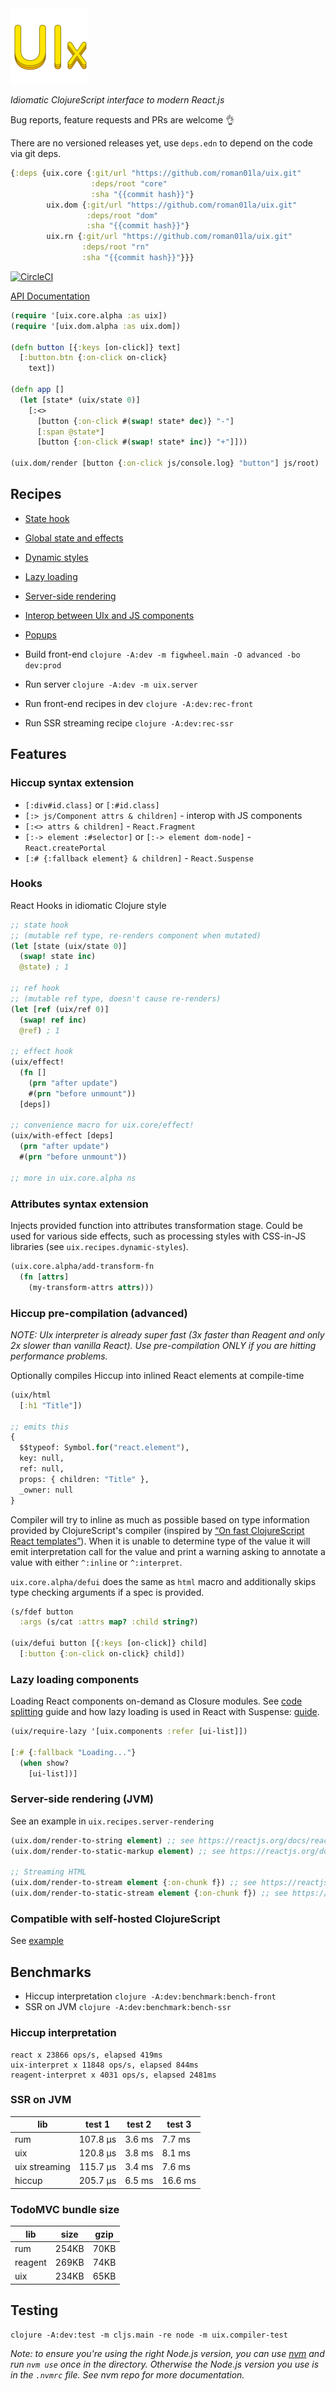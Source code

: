 <img src="logo.png" width="125" />

_Idiomatic ClojureScript interface to modern React.js_

Bug reports, feature requests and PRs are welcome 👌

There are no versioned releases yet, use `deps.edn` to depend on the code via git deps.

```clj
{:deps {uix.core {:git/url "https://github.com/roman01la/uix.git"
                  :deps/root "core"
                  :sha "{{commit hash}}"}
        uix.dom {:git/url "https://github.com/roman01la/uix.git"
                 :deps/root "dom"
                 :sha "{{commit hash}}"}
        uix.rn {:git/url "https://github.com/roman01la/uix.git"
                :deps/root "rn"
                :sha "{{commit hash}}"}}}
```

[![CircleCI](https://circleci.com/gh/roman01la/uix.svg?style=svg)](https://circleci.com/gh/roman01la/uix)

[API Documentation](https://roman01la.github.io/uix/)

```clj
(require '[uix.core.alpha :as uix])
(require '[uix.dom.alpha :as uix.dom])

(defn button [{:keys [on-click]} text]
  [:button.btn {:on-click on-click}
    text])

(defn app []
  (let [state* (uix/state 0)]
    [:<>
      [button {:on-click #(swap! state* dec)} "-"]
      [:span @state*]
      [button {:on-click #(swap! state* inc)} "+"]]))

(uix.dom/render [button {:on-click js/console.log} "button"] js/root)
```

## Recipes

- [State hook](https://github.com/roman01la/uix/blob/master/core/dev/uix/recipes/state_hook.cljc)
- [Global state and effects](https://github.com/roman01la/uix/blob/master/core/dev/uix/recipes/global_state.cljc)
- [Dynamic styles](https://github.com/roman01la/uix/blob/master/core/dev/uix/recipes/dynamic_styles.cljc)
- [Lazy loading](https://github.com/roman01la/uix/blob/master/core/dev/uix/recipes/lazy_loading.cljc)
- [Server-side rendering](https://github.com/roman01la/uix/blob/master/core/dev/uix/recipes/server_rendering.clj)
- [Interop between UIx and JS components](https://github.com/roman01la/uix/blob/master/core/dev/uix/recipes/interop.cljc)
- [Popups](https://github.com/roman01la/uix/blob/master/core/dev/uix/recipes/popup.cljc)

- Build front-end `clojure -A:dev -m figwheel.main -O advanced -bo dev:prod`
- Run server `clojure -A:dev -m uix.server`
- Run front-end recipes in dev `clojure -A:dev:rec-front`
- Run SSR streaming recipe `clojure -A:dev:rec-ssr`

## Features

### Hiccup syntax extension

- `[:div#id.class]` or `[:#id.class]`
- `[:> js/Component attrs & children]` - interop with JS components
- `[:<> attrs & children]` - `React.Fragment`
- `[:-> element :#selector]` or `[:-> element dom-node]` - `React.createPortal`
- `[:# {:fallback element} & children]` - `React.Suspense`

### Hooks

React Hooks in idiomatic Clojure style

```clj
;; state hook
;; (mutable ref type, re-renders component when mutated)
(let [state (uix/state 0)]
  (swap! state inc)
  @state) ; 1

;; ref hook
;; (mutable ref type, doesn't cause re-renders)
(let [ref (uix/ref 0)]
  (swap! ref inc)
  @ref) ; 1

;; effect hook
(uix/effect!
  (fn []
    (prn "after update")
    #(prn "before unmount"))
  [deps])

;; convenience macro for uix.core/effect!
(uix/with-effect [deps]
  (prn "after update")
  #(prn "before unmount"))

;; more in uix.core.alpha ns
```

### Attributes syntax extension

Injects provided function into attributes transformation stage. Could be used for various side effects, such as processing styles with CSS-in-JS libraries (see `uix.recipes.dynamic-styles`).

```clj
(uix.core.alpha/add-transform-fn
  (fn [attrs]
    (my-transform-attrs attrs)))
```

### Hiccup pre-compilation (advanced)

_NOTE: UIx interpreter is already super fast (3x faster than Reagent and only 2x slower than vanilla React).
Use pre-compilation ONLY if you are hitting performance problems._

Optionally compiles Hiccup into inlined React elements at compile-time

```clj
(uix/html
  [:h1 "Title"])

;; emits this
{
  $$typeof: Symbol.for("react.element"),
  key: null,
  ref: null,
  props: { children: "Title" },
  _owner: null
}
```

Compiler will try to inline as much as possible based on type information provided by ClojureScript's compiler (inspired by [“On fast ClojureScript React templates”](https://kevinlynagh.com/notes/fast-cljs-react-templates/)). When it is unable to determine type of the value it will emit interpretation call for the value and print a warning asking to annotate a value with either `^:inline` or `^:interpret`.

`uix.core.alpha/defui` does the same as `html` macro and additionally skips type checking arguments if a spec is provided.

```clj
(s/fdef button
  :args (s/cat :attrs map? :child string?)

(uix/defui button [{:keys [on-click]} child]
  [:button {:on-click on-click} child])
```

### Lazy loading components

Loading React components on-demand as Closure modules. See [code splitting](https://clojurescript.org/guides/code-splitting) guide and how lazy loading is used in React with Suspense: [guide](https://reactjs.org/docs/code-splitting.html).

```clj
(uix/require-lazy '[uix.components :refer [ui-list]])

[:# {:fallback "Loading..."}
  (when show?
    [ui-list])]
```

### Server-side rendering (JVM)

See an example in `uix.recipes.server-rendering`

```clj
(uix.dom/render-to-string element) ;; see https://reactjs.org/docs/react-dom-server.html#rendertostring
(uix.dom/render-to-static-markup element) ;; see https://reactjs.org/docs/react-dom-server.html#rendertostaticmarkup

;; Streaming HTML
(uix.dom/render-to-stream element {:on-chunk f}) ;; see https://reactjs.org/docs/react-dom-server.html#rendertonodestream
(uix.dom/render-to-static-stream element {:on-chunk f}) ;; see https://reactjs.org/docs/react-dom-server.html#rendertostaticnodestream
```

### Compatible with self-hosted ClojureScript

See [example](https://uix-bootstrapped.surge.sh/)

## Benchmarks

- Hiccup interpretation `clojure -A:dev:benchmark:bench-front`
- SSR on JVM `clojure -A:dev:benchmark:bench-ssr`

### Hiccup interpretation

```
react x 23866 ops/s, elapsed 419ms
uix-interpret x 11848 ops/s, elapsed 844ms
reagent-interpret x 4031 ops/s, elapsed 2481ms
```

### SSR on JVM

| lib           | test 1   | test 2 | test 3  |
| ------------- | -------- | ------ | ------- |
| rum           | 107.8 µs | 3.6 ms | 7.7 ms  |
| uix           | 120.8 µs | 3.8 ms | 8.1 ms  |
| uix streaming | 115.7 µs | 3.4 ms | 7.6 ms  |
| hiccup        | 205.7 µs | 6.5 ms | 16.6 ms |

### TodoMVC bundle size

| lib     | size  | gzip |
| ------- | ----- | ---- |
| rum     | 254KB | 70KB |
| reagent | 269KB | 74KB |
| uix     | 234KB | 65KB |

## Testing

```
clojure -A:dev:test -m cljs.main -re node -m uix.compiler-test
```

_Note: to ensure you're using the right Node.js version, you can use [nvm](https://github.com/nvm-sh/nvm) and run `nvm use`
once in the directory. Otherwise the Node.js version you use is in the `.nvmrc` file. See nvm repo for more documentation._
